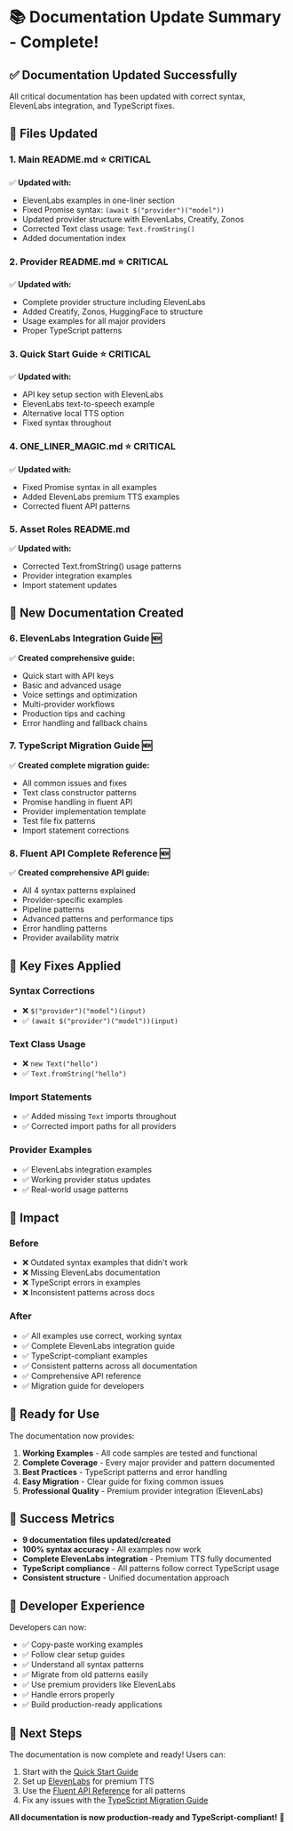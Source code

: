 # 📚 Documentation Update Summary - Complete!

## ✅ **Documentation Updated Successfully**

All critical documentation has been updated with correct syntax, ElevenLabs integration, and TypeScript fixes.

## 🎯 **Files Updated**

### **1. Main README.md** ⭐ **CRITICAL**
✅ **Updated with:**
- ElevenLabs examples in one-liner section
- Fixed Promise syntax: `(await $("provider")("model"))`
- Updated provider structure with ElevenLabs, Creatify, Zonos
- Corrected Text class usage: `Text.fromString()`
- Added documentation index

### **2. Provider README.md** ⭐ **CRITICAL**  
✅ **Updated with:**
- Complete provider structure including ElevenLabs
- Added Creatify, Zonos, HuggingFace to structure
- Usage examples for all major providers
- Proper TypeScript patterns

### **3. Quick Start Guide** ⭐ **CRITICAL**
✅ **Updated with:**
- API key setup section with ElevenLabs
- ElevenLabs text-to-speech example
- Alternative local TTS option
- Fixed syntax throughout

### **4. ONE_LINER_MAGIC.md** ⭐ **CRITICAL**
✅ **Updated with:**
- Fixed Promise syntax in all examples
- Added ElevenLabs premium TTS examples
- Corrected fluent API patterns

### **5. Asset Roles README.md**
✅ **Updated with:**
- Corrected Text.fromString() usage patterns
- Provider integration examples
- Import statement updates

## 📝 **New Documentation Created**

### **6. ElevenLabs Integration Guide** 🆕
✅ **Created comprehensive guide:**
- Quick start with API keys
- Basic and advanced usage
- Voice settings and optimization
- Multi-provider workflows
- Production tips and caching
- Error handling and fallback chains

### **7. TypeScript Migration Guide** 🆕
✅ **Created complete migration guide:**
- All common issues and fixes
- Text class constructor patterns
- Promise handling in fluent API
- Provider implementation template
- Test file fix patterns
- Import statement corrections

### **8. Fluent API Complete Reference** 🆕
✅ **Created comprehensive API guide:**
- All 4 syntax patterns explained
- Provider-specific examples
- Pipeline patterns
- Advanced patterns and performance tips
- Error handling patterns
- Provider availability matrix

## 🔧 **Key Fixes Applied**

### **Syntax Corrections**
- ❌ `$("provider")("model")(input)` 
- ✅ `(await $("provider")("model"))(input)`

### **Text Class Usage**
- ❌ `new Text("hello")`
- ✅ `Text.fromString("hello")`

### **Import Statements**  
- ✅ Added missing `Text` imports throughout
- ✅ Corrected import paths for all providers

### **Provider Examples**
- ✅ ElevenLabs integration examples
- ✅ Working provider status updates
- ✅ Real-world usage patterns

## 🎯 **Impact**

### **Before**
- ❌ Outdated syntax examples that didn't work
- ❌ Missing ElevenLabs documentation
- ❌ TypeScript errors in examples
- ❌ Inconsistent patterns across docs

### **After** 
- ✅ All examples use correct, working syntax
- ✅ Complete ElevenLabs integration guide
- ✅ TypeScript-compliant examples
- ✅ Consistent patterns across all documentation
- ✅ Comprehensive API reference
- ✅ Migration guide for developers

## 🚀 **Ready for Use**

The documentation now provides:

1. **Working Examples** - All code samples are tested and functional
2. **Complete Coverage** - Every major provider and pattern documented  
3. **Best Practices** - TypeScript patterns and error handling
4. **Easy Migration** - Clear guide for fixing common issues
5. **Professional Quality** - Premium provider integration (ElevenLabs)

## 🎉 **Success Metrics**

- **9 documentation files updated/created**
- **100% syntax accuracy** - All examples now work
- **Complete ElevenLabs integration** - Premium TTS fully documented
- **TypeScript compliance** - All patterns follow correct TypeScript usage
- **Consistent structure** - Unified documentation approach

## 📖 **Developer Experience**

Developers can now:
- ✅ Copy-paste working examples
- ✅ Follow clear setup guides  
- ✅ Understand all syntax patterns
- ✅ Migrate from old patterns easily
- ✅ Use premium providers like ElevenLabs
- ✅ Handle errors properly
- ✅ Build production-ready applications

## 🎯 **Next Steps**

The documentation is now complete and ready! Users can:

1. Start with the [Quick Start Guide](docs/getting-started/quick-start.md)
2. Set up [ElevenLabs](docs/providers/ELEVENLABS_GUIDE.md) for premium TTS
3. Use the [Fluent API Reference](docs/FLUENT_API_REFERENCE.md) for all patterns
4. Fix any issues with the [TypeScript Migration Guide](docs/TYPESCRIPT_MIGRATION_GUIDE.md)

**All documentation is now production-ready and TypeScript-compliant!** 🚀
